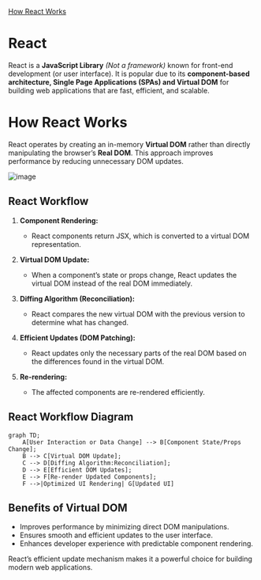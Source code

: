 [How React Works](how-react-works)

# React

React is a **JavaScript Library** *(Not a framework)* known for front-end development (or user interface). It is popular due to its **component-based architecture, Single Page Applications (SPAs) and Virtual DOM** for building web applications that are fast, efficient, and scalable.


# How React Works

React operates by creating an in-memory **Virtual DOM** rather than directly manipulating the browser’s **Real DOM**. This approach improves performance by reducing unnecessary DOM updates.

![image](https://github.com/user-attachments/assets/b36b0157-f66a-4b6e-b43c-fcd93adfd3e3)


## React Workflow

1. **Component Rendering:**
   - React components return JSX, which is converted to a virtual DOM representation.
   
2. **Virtual DOM Update:**
   - When a component’s state or props change, React updates the virtual DOM instead of the real DOM immediately.

3. **Diffing Algorithm (Reconciliation):**
   - React compares the new virtual DOM with the previous version to determine what has changed.

4. **Efficient Updates (DOM Patching):**
   - React updates only the necessary parts of the real DOM based on the differences found in the virtual DOM.

5. **Re-rendering:**
   - The affected components are re-rendered efficiently.

## React Workflow Diagram

```mermaid
graph TD;
    A[User Interaction or Data Change] --> B[Component State/Props Change];
    B --> C[Virtual DOM Update];
    C --> D[Diffing Algorithm:Reconciliation];
    D --> E[Efficient DOM Updates];
    E --> F[Re-render Updated Components];
    F -->|Optimized UI Rendering| G[Updated UI]
```

## Benefits of Virtual DOM
- Improves performance by minimizing direct DOM manipulations.
- Ensures smooth and efficient updates to the user interface.
- Enhances developer experience with predictable component rendering.

React’s efficient update mechanism makes it a powerful choice for building modern web applications.

